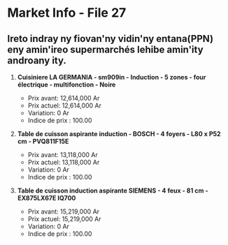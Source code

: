 # Market Info - File 27

## Ireto indray ny fiovan'ny vidin'ny entana(PPN) eny amin'ireo supermarchés lehibe amin'ity androany ity.

1. **Cuisiniere LA GERMANIA - sm909in - Induction - 5 zones - four électrique - multifonction - Noire**
   - Prix avant: 12,614,000 Ar
   - Prix actuel: 12,614,000 Ar
   - Variation: 0 Ar
   - Indice de prix : 100.00

2. **Table de cuisson aspirante induction - BOSCH - 4 foyers - L80 x P52 cm - PVQ811F15E**
   - Prix avant: 13,118,000 Ar
   - Prix actuel: 13,118,000 Ar
   - Variation: 0 Ar
   - Indice de prix : 100.00

3. **Table de cuisson induction aspirante SIEMENS - 4 feux - 81 cm - EX875LX67E IQ700**
   - Prix avant: 15,219,000 Ar
   - Prix actuel: 15,219,000 Ar
   - Variation: 0 Ar
   - Indice de prix : 100.00

